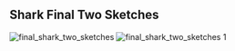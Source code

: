 ## Shark Final Two Sketches

![final_shark_two_sketches](https://github.com/1andreh/-SP24-IXD256-AndrewHuang/assets/158603689/c76c8ac0-735b-4256-a232-5e403452c068)
![final_shark_two_sketches 1](https://github.com/1andreh/-SP24-IXD256-AndrewHuang/assets/158603689/570f985b-f373-4189-b4f5-4e7050d764f2)
